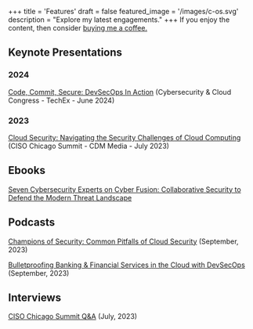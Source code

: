 +++
title = 'Features'
draft = false
featured_image = '/images/c-os.svg'
description = "Explore my latest engagements."
+++
If you enjoy the content, then consider [buying me a coffee.](https://buymeacoffee.com/cybershieldacademy)

## Keynote Presentations

### 2024

[Code, Commit, Secure: DevSecOps In Action](https://github.com/d0uble3L/presentations/blob/master/2024/DevSecOps-TechEx-SantaClara-2024.pdf) (Cybersecurity & Cloud Congress - TechEx - June 2024)

### 2023

[Cloud Security: Navigating the Security Challenges of Cloud Computing](https://github.com/d0uble3L/presentations/blob/master/2023/CloudSecurity-CDMMedia-Chicago-2023.pdf) (CISO Chicago Summit - CDM Media - July 2023)

## Ebooks

[Seven Cybersecurity Experts on Cyber Fusion: Collaborative Security to Defend the Modern Threat Landscape](https://www.anomali.com/resources/ebooks/seven-cybersecurity-experts-on-cyber-fusion) 

## Podcasts

[Champions of Security: Common Pitfalls of Cloud Security](https://youtu.be/uyLyscWJHqU?si=2nN0Bisw7vLD-vGT) (September, 2023)

[Bulletproofing Banking & Financial Services in the Cloud with DevSecOps](https://www.cigniti.com/resource/podcasts/bulletproofing-banking-financial-services-in-the-cloud-with-devsecops/) (September, 2023)

## Interviews

[CISO Chicago Summit Q&A](https://www.linkedin.com/pulse/qa-michael-tayo-assistant-vice-president-cloud-vulnerability/) (July, 2023)
